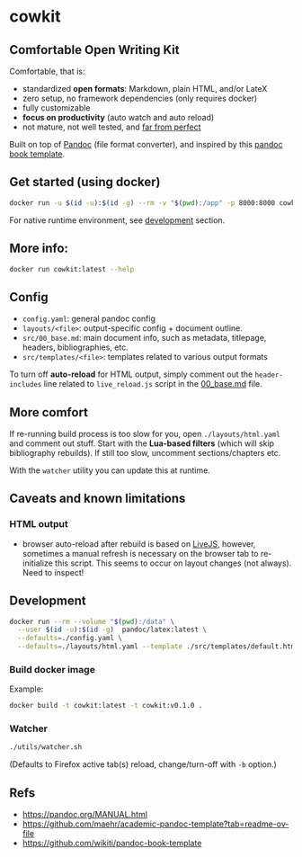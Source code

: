 # cowkit

## Comfortable Open Writing Kit

Comfortable, that is:
- standardized <b>open formats</b>: Markdown, plain HTML, and/or LateX
- zero setup, no framework dependencies (only requires docker)
- fully customizable
- <b>focus on productivity</b> (auto watch and auto reload)
- not mature, not well tested, and [far from perfect](#caveats-and-known-limitations)

Built on top of [Pandoc](https://pandoc.org/) (file format converter), and inspired by this [pandoc book template](https://github.com/wikiti/pandoc-book-template).

## Get started (using docker)

```sh
docker run -u $(id -u):$(id -g) --rm -v "$(pwd):/app" -p 8000:8000 cowkit:latest
```

For native runtime environment, see [development](#development) section.

## More info:

```sh
docker run cowkit:latest --help
```

## Config

- `config.yaml`: general pandoc config
- `layouts/<file>`: output-specific config + document outline.
- `src/00_base.md`: main document info, such as metadata, titlepage, headers, bibliographies, etc.
- `src/templates/<file>`: templates related to various output formats

To turn off <b>auto-reload</b> for HTML output, simply comment out the `header-includes` line related to `live_reload.js` script in the
[00_base.md](./src/00_base.md) file.

## More comfort

If re-running build process is too slow for you, open `./layouts/html.yaml` and comment out stuff. Start with the <b>Lua-based filters</b> (which will skip
bibliography rebuilds). If still too slow, uncomment sections/chapters etc.

With the `watcher` utility you can update this at runtime.

## Caveats and known limitations

### HTML output

- browser auto-reload after rebuild is based on [LiveJS](https://livejs.com/), however, sometimes a manual refresh is necessary on the browser tab
  to re-initialize this script. This seems to occur on layout changes (not always). Need to inspect!

## Development

```sh
docker run --rm --volume "$(pwd):/data" \
  --user $(id -u):$(id -g)  pandoc/latex:latest \
  --defaults=./config.yaml \
  --defaults=./layouts/html.yaml --template ./src/templates/default.html
```

### Build docker image

Example:

```sh
docker build -t cowkit:latest -t cowkit:v0.1.0 .
```

### Watcher

```sh
./utils/watcher.sh
```

(Defaults to Firefox active tab(s) reload, change/turn-off with `-b` option.)


## Refs

- https://pandoc.org/MANUAL.html
- https://github.com/maehr/academic-pandoc-template?tab=readme-ov-file
- https://github.com/wikiti/pandoc-book-template
